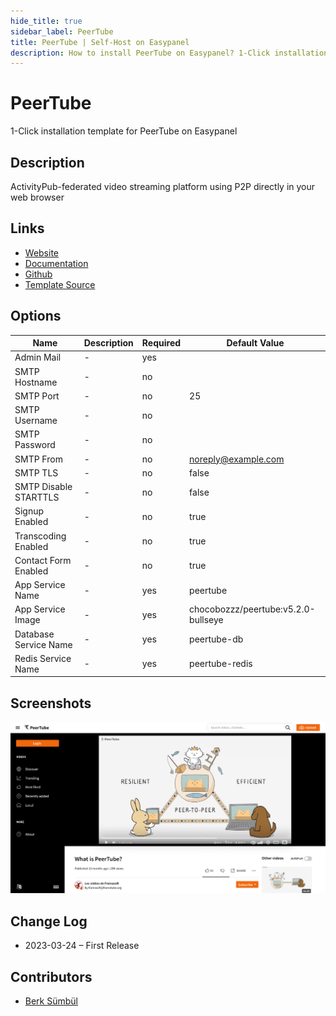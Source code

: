 ```yaml
---
hide_title: true
sidebar_label: PeerTube
title: PeerTube | Self-Host on Easypanel
description: How to install PeerTube on Easypanel? 1-Click installation template for PeerTube on Easypanel
---
```


<!-- generated -->

# PeerTube

1-Click installation template for PeerTube on Easypanel

## Description

ActivityPub-federated video streaming platform using P2P directly in your web browser

## Links

- [Website](https://joinpeertube.org/)
- [Documentation](https://docs.joinpeertube.org/)
- [Github](https://github.com/Chocobozzz/PeerTube)
- [Template Source](https://github.com/easypanel-io/templates/tree/main/templates/peertube)

## Options

Name | Description | Required | Default Value
-|-|-|-
Admin Mail | - | yes | 
SMTP Hostname | - | no | 
SMTP Port | - | no | 25
SMTP Username | - | no | 
SMTP Password | - | no | 
SMTP From | - | no | noreply@example.com
SMTP TLS | - | no | false
SMTP Disable STARTTLS | - | no | false
Signup Enabled | - | no | true
Transcoding Enabled | - | no | true
Contact Form Enabled | - | no | true
App Service Name | - | yes | peertube
App Service Image | - | yes | chocobozzz/peertube:v5.2.0-bullseye
Database Service Name | - | yes | peertube-db
Redis Service Name | - | yes | peertube-redis

## Screenshots

![PeerTube Screenshot](./assets/screenshot.png)

## Change Log

- 2023-03-24 – First Release

## Contributors

- [Berk Sümbül](https://berksmbl.com)

